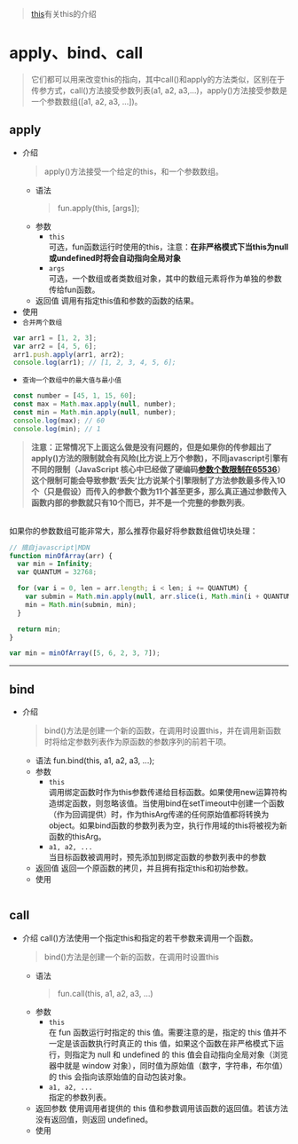 > [this](https://github.com/Linbiiiin/web-mark/blob/master/js/this.md)有关this的介绍
# apply、bind、call
> 它们都可以用来改变this的指向，其中call()和apply的方法类似，区别在于传参方式，call()方法接受参数列表(a1, a2, a3,...)，apply()方法接受参数是一个参数数组([a1, a2, a3, ...])。
## apply
  * 介绍
    > apply()方法接受一个给定的this，和一个参数数组。
    * 语法
      > fun.apply(this, [args]);
    * 参数
      * `this`<br>可选，fun函数运行时使用的this，注意：**在非严格模式下当this为null或undefined时将会自动指向全局对象**
      * `args`<br>可选，一个数组或者类数组对象，其中的数组元素将作为单独的参数传给fun函数。
    * 返回值
      调用有指定this值和参数的函数的结果。
 * 使用
  * `合并两个数组`
 
  ```js
   var arr1 = [1, 2, 3];
   var arr2 = [4, 5, 6];
   arr1.push.apply(arr1, arr2);
   console.log(arr1); // [1, 2, 3, 4, 5, 6];
  ```
  * `查询一个数组中的最大值与最小值`
 
  ```js
   const number = [45, 1, 15, 60];
   const max = Math.max.apply(null, number);
   const min = Math.min.apply(null, number);
   console.log(max); // 60
   console.log(min); // 1
  ```
   
  > **注意：正常情况下上面这么做是没有问题的，但是如果你的传参超出了apply()方法的限制就会有风险(比方说上万个参数)，不同javascript引擎有不同的限制（JavaScript 核心中已经做了硬编码[参数个数限制在65536](https://bugs.webkit.org/show_bug.cgi?id=80797)）这个限制可能会导致参数‘丢失’比方说某个引擎限制了方法参数最多传入10个（只是假设）而传入的参数个数为11个甚至更多，那么真正通过参数传入函数内部的参数就只有10个而已，并不是一个完整的参数列表**。
  <br>
  如果你的参数数组可能非常大，那么推荐你最好将参数数组做切块处理：

```js
// 摘自javascript|MDN
function minOfArray(arr) {
  var min = Infinity;
  var QUANTUM = 32768;

  for (var i = 0, len = arr.length; i < len; i += QUANTUM) {
    var submin = Math.min.apply(null, arr.slice(i, Math.min(i + QUANTUM, len)));
    min = Math.min(submin, min);
  }

  return min;
}

var min = minOfArray([5, 6, 2, 3, 7]);
```

---
## bind
 * 介绍
   > bind()方法是创建一个新的函数，在调用时设置this，并在调用新函数时将给定参数列表作为原函数的参数序列的前若干项。
   * 语法
     fun.bind(this, a1, a2, a3, ...);
   * 参数
     * `this`<br>调用绑定函数时作为this参数传递给目标函数。如果使用new运算符构造绑定函数，则忽略该值。当使用bind在setTimeout中创建一个函数（作为回调提供）时，作为thisArg传递的任何原始值都将转换为object。如果bind函数的参数列表为空，执行作用域的this将被视为新函数的thisArg。
     * `a1, a2, ...`<br>当目标函数被调用时，预先添加到绑定函数的参数列表中的参数 
   * 返回值
     返回一个原函数的拷贝，并且拥有指定this和初始参数。
   * 使用
   ```js
   ```
## call
 * 介绍
    call()方法使用一个指定this和指定的若干参数来调用一个函数。
   > bind()方法是创建一个新的函数，在调用时设置this
   * 语法
     > fun.call(this, a1, a2, a3, ...)
   * 参数
     * `this`<br>在 fun 函数运行时指定的 this 值。需要注意的是，指定的 this 值并不一定是该函数执行时真正的 this 值，如果这个函数在非严格模式下运行，则指定为 null 和 undefined 的 this 值会自动指向全局对象（浏览器中就是 window 对象），同时值为原始值（数字，字符串，布尔值）的 this 会指向该原始值的自动包装对象。
     * `a1, a2, ...`<br>指定的参数列表。
   * 返回参数
     使用调用者提供的 this 值和参数调用该函数的返回值。若该方法没有返回值，则返回 undefined。
   * 使用
   ```js
   ```
